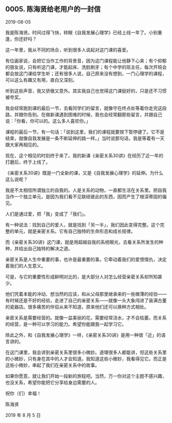 ## 0005. 陈海贤给老用户的一封信

2019-08-05

我是陈海贤。时间过得飞快，转眼《自我发展心理学》已经上线一年了。小别重逢，你还好吗？

这一年里，我从不同的场合，听到很多人说起对这门课的喜爱。

有位画家说，会把它当作工作的背景音，因为这门课程能让他静下心来；有个抑郁的朋友说，只有听这门课，才能起床、洗脸刷牙；有个中学的班主任，每次开班会都会放这门课给学生听；还有很多人说，自己原来没有想到，一门心理学的课程，可以这么有趣又有用，直白又深刻。

听到这些声音，我又骄傲又意外。其实我自己也觉得这门课挺好的，只是还不习惯被夸奖。

我会经常跑到课的最后一节，去看同学们的留言，就像守在终点处等着你走完这段路，并跟你告别。在做新课遇到困难的时候，我也会经常翻那些留言，并跟自己说：「你看，你可以的。这么多人喜欢你。」

课程的最后一节，有一句话：「说到这里，我们的课程就要按下暂停键了。它不是结束，就像自我发展是一条不断延伸的路一样。」当时说那句话，我是等着有一天跟大家再相见的。

现在，这个相见的时刻终于来了。我的新课《亲密关系30讲》在经历了近一年的打磨后，终于上线了。

《亲密关系30讲》既是一门全新的课，又是《自我发展心理学》的延伸。为什么这么说呢？

我是不太相信所谓独立的自我的。人是关系的动物，一直都生活在关系里。把自我当作一个独立单元，是因为我们看不见联结彼此的东西，因而产生了根深蒂固的偏见。

人们是通过爱，把「我」变成了「我们」。

有一种说法：找到自己的爱人，就是找到「另一半」，我们因此变得完整。这个完整的单元，就是亲密关系。它有自己独特的生命形态和成长规律。

而《亲密关系30讲》这门课，就是用超越自我的系统眼光，去看关系所发生的种种，并给出自己独特的解决之道。

亲密关系是人生中重要的事，也许是最重要的事。它牵动着我们的爱恨情仇，决定着我们的人生意义。

可是，与它的重要性形成鲜明对比的，是大部分人对怎么经营亲密关系却所知甚少。

他们凭着本能的冲动、想当然的应该，和从父母那里继承来的一些微薄的经验——有时候还是不好的经验，走进了自己的亲密关系——就像一头大象闯进了装满古董的瓷器店。很多痛苦的伴侣从来不知道，原来他们还可以换种方式相处。

亲密关系是需要经营的。就像一盆美丽的花，需要经常浇水，才不会枯萎。而关系的经营，是一种可以学习的能力。希望你能跟我一起学习它。

除此之外，和《自我发展心理学》一样，《亲密关系30讲》是用一种很「近」的语言讲的。

在这门课里，我会讲到亲密关系里很多小微妙。道理很多人都能讲，但这些关系里的小微妙，只有身在其中的人才会知道。我知道这些小微妙，我看得见它。而正是这些小微妙，串起了我们在亲密关系中的故事。

如果你愿意，就让我们开始一段新的旅程吧。当然，万一你对这个主题不感兴趣，也没关系，希望你能把它分享给身边需要的人。

祝你（们）幸福！

陈海贤

2019 年 8 月 5 日